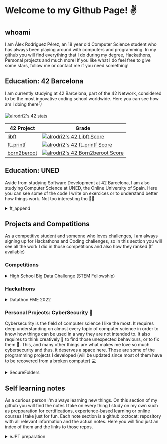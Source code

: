 # Welcome to my Github Page! ✌️

## whoami

I am Álex Rodríguez Pérez, an 18 year old Computer Science student who has always been playing around with computers and programming. In my github you will find everything that I do during my degree, Hackathons, Personal projects and much more! If you like what I do feel free to give some stars, follow me or contact me if you need something!

## Education: 42 Barcelona

I am currently studying at 42 Barcelona, part of the 42 Network, considered to be the most innovative coding school worldwide. Here you can see how am I doing there👇

[![alrodri2's 42 stats](https://badge42.vercel.app/api/v2/cla8188tr00060gjw9w82ppdu/stats?cursusId=21&coalitionId=206)](https://github.com/JaeSeoKim/badge42)

| 42 Project | Grade|
|----------- | ---- |
| [libft](https://github.com/AlexadeZ17/libft)      |    [![alrodri2's 42 Libft Score](https://badge42.vercel.app/api/v2/cla8188tr00060gjw9w82ppdu/project/2788170)](https://github.com/JaeSeoKim/badge42)|
| [ft_printf](https://github.com/AlexadeZ17/ft_printf)  |    [![alrodri2's 42 ft_printf Score](https://badge42.vercel.app/api/v2/cla8188tr00060gjw9w82ppdu/project/2837193)](https://github.com/JaeSeoKim/badge42) |
| [born2beroot](https://github.com/AlexadeZ17/born2beroot) | [![alrodri2's 42 Born2beroot Score](https://badge42.vercel.app/api/v2/cla8188tr00060gjw9w82ppdu/project/2864507)](https://github.com/JaeSeoKim/badge42) |

## Education: UNED

Aside from studying Software Development at 42 Barcelona, I am also studying Computer Science at UNED, the Online University of Spain. Here you can see some of the code I write on exercices or to understand better how things work. Not too interesting tho 🤷‍♂️

<details>
  <summary>
    ft_append
  </summary>

👉 While I was in a Data Science Programming class, the teacher explained lists in python, and how we could append data at the end of them. I considered interesting to re-create this function on C in order to understand how it worked this function under the hood ⚙️. The following [gist](https://gist.github.com/AlexadeZ17/002652b040f3ba119a94182afca60caf) shows the code I wrote.
 
</details>
  

## Projects and Competitions

As a competitive student and someone who loves challenges, I am always signing up for Hackathons and Coding challenges, so in this section you will see all the work I did in those competitions and also how they ranked (If available)

### Competitions

<details>
  <summary>
    High School Big Data Challenge (STEM Fellowship)
  </summary>
  
👉 This competition focused on giving solutions aiming to solve SDG 7 (Afordable and Clean Energy). Along with my teammate, Andrei Dumitrache, we created a Genetic Algorithm from scratch that could find the optimal combination of 3 renewable energy resources 🌱 that could give the most energy without overpassing a given budget 💰.
  
  We submitted our code along with a paper explaining our solution, how and why we decided to do everything we decided to do. We were awarded with the **2nd Place Hunter Hub University of Calgary Entrepeneurship Award** and **3rd Place Let's Talk Science Analythics Award**
  
  You can find the repo with all the code and our submitted paper [here](https://github.com/AlexadeZ17/STEMFellowship_Alex_Andrei) and the official competition's [webpage](https://stemfellowship.org/2021-22-hsbdc/) 
  
  <div id="header" align="center">
  <img src="https://upload.wikimedia.org/wikipedia/commons/d/d7/Sustainable_Development_Goal_7.png" width="100"/>
</div>
</details>


### Hackathons

 <details>
  <summary>
    Datathon FME 2022
  </summary>
  
  👉 This hackathon, organized by the faculty of math and statistics of UPC (FME) and the Asociation of Data science (AED) aimed to give Data Science solutions to real challenges given by real businesses such as Accenture or Qualcomm.
  
  Our team 👨‍💻 , composed by freshman students from the Data Science Major and Computer Science Major worked hard to give a feasable solution to the challenges 🔨 propposed by the sponsors.
  
  You can find our work on this [repository](https://github.com/AlexadeZ17/datathon2022-alex-gerard-laia-joan) :octocat:
</details>

### Personal Projects: CyberSecurity 👮

Cybersecurity is the field of computer science I like the most. It requires deep understanding on almost every topic of computer science in order to know how things can be used in a way they are not intended to. It also requires to think creatively 🎨 to find those unexpected behaviours, or to fix them 🔧. This, and many other things are what makes me love so much cybersecurity and thus, it deserves a space here. Those are some of the programming projects I developed (will be updated since most of them have to be recovered from a broken computer) 💻

<details>
  <summary>
    SecureFolders
  </summary>
  
  When I first started to investigate about cybersecurity and learning things, I felt eagger to develope something that could help making computers a bit more secure. At that time I still had few knowledge about the field, but anyways, I created this program called _Secure Folders_ which aimed to make folders only accesible with a password. This is not quite the case since anyone could bring the folder back to normal again without authenticating, but still, I feel proud of what I was able to do 💪. This [repo](https://github.com/AlexadeZ17/SecureFolders) contains all the code I wrote, both graphical and non graphical versions.
</details>
  

## Self learning notes

As a curious person I'm always learning new things. On this section of my github you will find the notes I take on every thing I study on my own such as prepparation for certifications, experience-based learning or online courses I take just for fun. Each note section is a github :octocat: repository with all relevant information and the actual notes. Here you will find just an index of them and the links to those repos.

<details>
  <summary>
    eJPT preparation
   </summary>
  
   👉 On this [notes](https://github.com/AlexadeZ17/eJPT) you will find all my notes of what I study towards pepearing myself for the eJPT certification 👨‍🎓. It will be my very first relevant CyberSecurity certification. I mean to make it for my own understanding and not as a "course" for others, although it might be helpful for some people to prepeare aswell.
</details>

